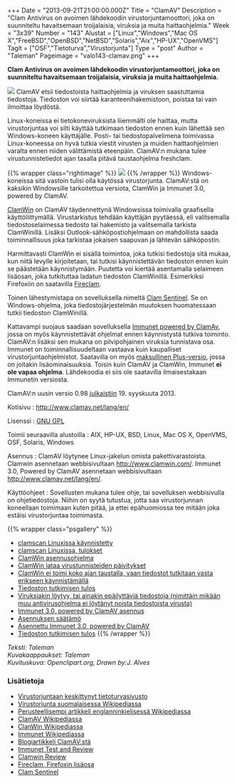 +++
Date = "2013-09-21T21:00:00.000Z"
Title = "ClamAV"
Description = "Clam Antivirus on avoimen lähdekoodin virustorjuntamoottori, joka on suunniteltu havaitsemaan troijalaisia, viruksia ja muita haittaohjelmia."
Week = "3x39"
Number = "143"
Alustat = ["Linux","Windows","Mac OS X","FreeBSD","OpenBSD","NetBSD","Solaris","Aix","HP-UX","OpenVMS"]
Tagit = ["OSF","Tietoturva","Virustorjunta"]
Type = "post"
Author = "Taleman"
Pageimage = "valo143-clamav.png"
+++


**Clam Antivirus on avoimen lähdekoodin virustorjuntamoottori, joka on
suunniteltu havaitsemaan troijalaisia, viruksia ja muita
haittaohjelmia.**

![ ](/images/valo143-clamav.png "fig:valo143-clamav.png") ClamAV etsii
tiedostoista haittaohjelmia ja viruksen saastuttamia tiedostoja.
Tiedoston voi siirtää karanteenihakemistoon, poistaa tai vain ilmoittaa
löydöstä.

Linux-koneissa ei tietokoneviruksista liiemmälti ole haittaa, mutta
virustorjuntaa voi silti käyttää tutkimaan tiedoston ennen kuin lähettää
sen Windows-koneen käyttäjälle. Posti- tai tiedostopalvelimena
toimivassa Linux-koneessa on hyvä tutkia viestit virusten ja muiden
haittaohjelmien varalta ennen niiden välittämistä eteenpäin. ClamAV:n
mukana tulee virustunnistetiedot ajan tasalla pitävä taustaohjelma
freshclam.

{{% wrapper class="rightimage" %}}
![ ](/images/J_Alves_germ_1c.png "fig:J_Alves_germ_1c.png")
{{% /wrapper %}}
Windows-koneissa sitä vastoin tulisi olla käytössä virustorjunta.
ClamAV:stä on kaksikin Windowsille tarkoitettua versiota, ClamWin ja
Immunet 3.0, powered by ClamAV.

[ClamWin](http://www.clamwin.com/) on ClamAV täydennettynä Windowsissa
toimivalla graafisella käyttöliittymällä. Virustarkistus tehdään
käyttäjän pyytäessä, eli valitsemalla tiedostoselaimessa tiedosto tai
hakemisto ja valitsemalla tarkista ClamWinillä. Lisäksi
Outlook-sähköpostiohjelmaan on mahdollista saada toiminnallisuus joka
tarkistaa jokaisen saapuvan ja lähtevän sähköpostin.

Harmittavasti ClamWin ei sisällä toimintoa, joka tutkisi tiedostoja sitä
mukaa, kun niitä levylle kirjoitetaan, tai tutkisi käynnistettävän
tiedoston ennen kuin se päästetään käynnistymään. Puutetta voi kiertää
asentamalla selaimeen lisäosan, joka tutkituttaa ladatun tiedoston
ClamWinillä. Esimerkiksi Firefoxiin on saatavilla
[Fireclam](https://addons.mozilla.org/fi/firefox/addon/fireclam/).

Toinen lähestymistapa on sovelluksella nimeltä [Clam
Sentinel](http://sourceforge.net/projects/clamsentinel/). Se on
Windows-ohjelma, joka tiedostojärjestelmän muutoksen huomatessaan tutkii
tiedoston ClamWinillä.

Kattavampi suojaus saadaan sovelluksella [Immunet powered by
ClamAv](http://www.clamav.net/lang/en/about/win32/), jossa on myös
käynnistettävät ohjelmat ennen käynnistystä tutkiva toiminto. ClamAV:n
lisäksi sen mukana on pilvipohjainen viruksia tunnistava osa. Immunet on
toiminnallisuudeltaan vastaava kuin kaupalliset
virustorjuntaohjelmistot. Saatavilla on myös [maksullinen
Plus-versio](http://www.immunet.com/plus/index.html), jossa on joitakin
lisäominaisuuksia. Toisin kuin ClamAV ja ClamWin, Immunet **ei ole vapaa
ohjelma**. Lähdekoodia ei siis ole saatavilla ilmaisestakaan Immunetin
versiosta.

ClamAV:n uusin versio 0.98
[julkaistiin](http://www.clamav.net/lang/en/2013/09/19/clamav-0-98-has-been-released/)
19. syyskuuta 2013.

Kotisivu
:   <http://www.clamav.net/lang/en/>

Lisenssi
:   [GNU GPL](GNU_GPL)

Toimii seuraavilla alustoilla
:   AIX, HP-UX, BSD, Linux, Mac OS X, OpenVMS, OSF, Solaris, Windows

Asennus
:   ClamAV löytynee Linux-jakelun omista pakettivarastoista. Clamwin
    asennetaan webbisivultaan <http://www.clamwin.com/>. Immunet 3.0,
    Powered by ClamAV asennetaan webbisivultaan
    <http://www.clamav.net/lang/en/>.

Käyttöohjeet
:   Sovellusten mukana tulee ohje, tai sovelluksen webbisivulla on
    ohjetiedostoja. Niihin on syytä tutustua, jotta saa virustorjunnan
    koneellaan toimimaan kuten pitää, ja ettei epähuomiossa tee mitään
    joka estäisi virustorjuntaa toimimasta.

{{% wrapper class="psgallery" %}}
-   [clamscan Linuxissa käynnistetty](/images/ClamAV-01.png)
-   [clamscan Linuxissa, tulokset](/images/ClamAV-02.png)
-   [ClamWin asennusohjelma](/images/ClamAV-03.png)
-   [ClamWin lataa virustunnisteiden päivitykset](/images/ClamAV-04.png)
-   [ClamWin ei toimi koko ajan taustalla, vaan tiedostot tutkitaan
    vasta erikseen käynnistämällä](/images/ClamAV-05.png)
-   [Tiedoston tutkimisen tulos](/images/ClamAV-06.png)
-   [Viruksiakin löytyy, tai ainakin epäilyttäviä tiedostoja (nimittäin
    mikään muu antivirusohjelma ei löytänyt noista tiedostoista
    virusta)](/images/ClamAV-07.png)
-   [Immunet 3.0, powered by ClamAV asennus](/images/ClamAV-08.png)
-   [Asennuksen säätämö](/images/ClamAV-09.png)
-   [Asennettu Immunet 3.0, powered by ClamAV](/images/ClamAV-10.png)
-   [Tiedoston tutkimisen tulos](/images/ClamAV-11.png)
{{% /wrapper %}}

*Teksti: Taleman* <br />
*Kuvakaappaukset: Taleman* <br />
*Kuvituskuva: Openclipart.org, Drawn by:J. Alves*

### Lisätietoja

-   [Virustorjuntaan keskittynyt
    tietoturvasivusto](http://www.virustorjunta.net/)
-   [Virustorjunta suomalaisessa
    Wikipediassa](http://fi.wikipedia.org/wiki/Virustorjunta)
-   [Perusteellisempi artikkeli englanninkielisessä
    Wikipediassa](http://en.wikipedia.org/wiki/Antivirus_software)
-   [ClamAV Wikipediassa](http://en.wikipedia.org/wiki/Clam_AntiVirus)
-   [ClanWin Wikipediassa](http://en.wikipedia.org/wiki/ClamWin)
-   [Immunet Wikipediassa](http://en.wikipedia.org/wiki/Immunet)
-   [Blogiartikkeli
    ClamAV:stä](http://blog.clamav.net/2011/03/top-5-misconceptions-about-clamav.html)
-   [Immunet Test and
    Review](http://malwaretips.com/Thread-Immunet-Free-3-0-Test-and-Review-MalwareDoctor)
-   [Clamwin
    Review](http://download.cnet.com/ClamWin-Antivirus/3000-2239_4-10369483.html)
-   [Fireclam, Firefoxin
    lisäosa](https://addons.mozilla.org/fi/firefox/addon/fireclam/)
-   [Clam Sentinel](http://sourceforge.net/projects/clamsentinel/)


